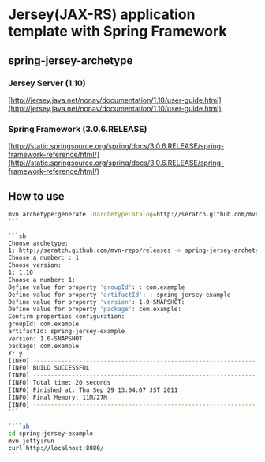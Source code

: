 # Jersey(JAX-RS) application template with Spring Framework

## spring-jersey-archetype

### Jersey Server (1.10)

[http://jersey.java.net/nonav/documentation/1.10/user-guide.html](http://jersey.java.net/nonav/documentation/1.10/user-guide.html)

### Spring Framework (3.0.6.RELEASE)

[http://static.springsource.org/spring/docs/3.0.6.RELEASE/spring-framework-reference/html/](http://static.springsource.org/spring/docs/3.0.6.RELEASE/spring-framework-reference/html/)

## How to use

````sh
mvn archetype:generate -DarchetypeCatalog=http://seratch.github.com/mvn-repo/releases
```

```sh
Choose archetype:
1: http://seratch.github.com/mvn-repo/releases -> spring-jersey-archetype (Jersey App Template with Spring Framework)
Choose a number: : 1
Choose version:
1: 1.10
Choose a number: 1:
Define value for property 'groupId': : com.example
Define value for property 'artifactId': : spring-jersey-example
Define value for property 'version': 1.0-SNAPSHOT:
Define value for property 'package': com.example:
Confirm properties configuration:
groupId: com.example
artifactId: spring-jersey-example
version: 1.0-SNAPSHOT
package: com.example
Y: y
[INFO] ------------------------------------------------------------------------
[INFO] BUILD SUCCESSFUL
[INFO] ------------------------------------------------------------------------
[INFO] Total time: 20 seconds
[INFO] Finished at: Thu Sep 29 13:04:07 JST 2011
[INFO] Final Memory: 11M/27M
[INFO] ------------------------------------------------------------------------
```

````sh
cd spring-jersey-example
mvn jetty:run
curl http://localhost:8080/
```

